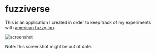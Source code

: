 # fuzziverse

This is an application I created in order to keep track of my experiments with [american fuzzy lop][1].

![screenshot](https://imgur.com/1oYYvqz.jpg)

Note: this screenshot might be out of date.

[1]: http://lcamtuf.coredump.cx/afl/

